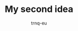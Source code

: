 ---
layout: ../../layouts/markdownPostLayout.astro
title: 'My second idea'
pubDate: 2025-09-17
description: 'just an idea'
author: 'trnq-eu'
tags: ['ideas', 'learning']
---